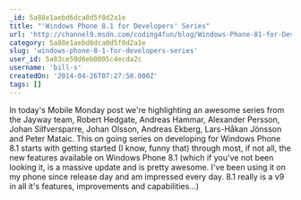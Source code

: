 ```yaml
---
_id: 5a88e1aebd6dca0d5f0d2a1e
title: "'Windows Phone 8.1 for Developers' Series"
url: 'http://channel9.msdn.com/coding4fun/blog/Windows-Phone-81-for-Developers-Series'
category: 5a88e1aebd6dca0d5f0d2a1e
slug: 'windows-phone-8-1-for-developers-series'
user_id: 5a83ce59d6eb0005c4ecda2c
username: 'bill-s'
createdOn: '2014-04-26T07:27:58.000Z'
tags: []
---
```


In today's Mobile Monday post we're highlighting an awesome series from the Jayway team, Robert Hedgate, Andreas Hammar, Alexander Persson, Johan Silfversparre, Johan Olsson, Andreas Ekberg, Lars-Håkan Jönsson and Peter Mataic. This on going series on developing for Windows Phone 8.1 starts with getting started (I know, funny that) through most, if not all, the new features available on Windows Phone 8.1 (which if you've not been looking it, is a massive update and is pretty awesome. I've been using it on my phone since release day and am impressed every day. 8.1 really is a v9 in all it's features, improvements and capabilities...)
